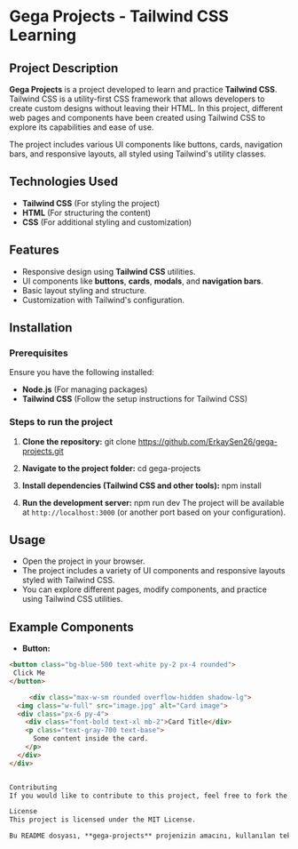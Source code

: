 # Gega Projects - Tailwind CSS Learning

## Project Description
**Gega Projects** is a project developed to learn and practice **Tailwind CSS**. Tailwind CSS is a utility-first CSS framework that allows developers to create custom designs without leaving their HTML. In this project, different web pages and components have been created using Tailwind CSS to explore its capabilities and ease of use.

The project includes various UI components like buttons, cards, navigation bars, and responsive layouts, all styled using Tailwind's utility classes.

## Technologies Used
- **Tailwind CSS** (For styling the project)
- **HTML** (For structuring the content)
- **CSS** (For additional styling and customization)

## Features
- Responsive design using **Tailwind CSS** utilities.
- UI components like **buttons**, **cards**, **modals**, and **navigation bars**.
- Basic layout styling and structure.
- Customization with Tailwind's configuration.

## Installation

### Prerequisites
Ensure you have the following installed:
- **Node.js** (For managing packages)
- **Tailwind CSS** (Follow the setup instructions for Tailwind CSS)

### Steps to run the project

1. **Clone the repository:**
git clone https://github.com/ErkaySen26/gega-projects.git

2. **Navigate to the project folder:**
cd gega-projects

3. **Install dependencies (Tailwind CSS and other tools):**
npm install

4. **Run the development server:**
npm run dev
The project will be available at `http://localhost:3000` (or another port based on your configuration).

## Usage
- Open the project in your browser.
- The project includes a variety of UI components and responsive layouts styled with Tailwind CSS.
- You can explore different pages, modify components, and practice using Tailwind CSS utilities.

## Example Components
- **Button:**
```html
<button class="bg-blue-500 text-white py-2 px-4 rounded">
 Click Me
</button>

     <div class="max-w-sm rounded overflow-hidden shadow-lg">
  <img class="w-full" src="image.jpg" alt="Card image">
  <div class="px-6 py-4">
    <div class="font-bold text-xl mb-2">Card Title</div>
    <p class="text-gray-700 text-base">
      Some content inside the card.
    </p>
  </div>
</div>


Contributing
If you would like to contribute to this project, feel free to fork the repository and submit a pull request with your improvements.

License
This project is licensed under the MIT License.

Bu README dosyası, **gega-projects** projenizin amacını, kullanılan teknolojileri, özellikleri ve kurulumu açıklıyor. GitHub’a yüklemek için direkt olarak kullanabilirsiniz. Yardımcı olabileceğim başka bir şey var mı?



